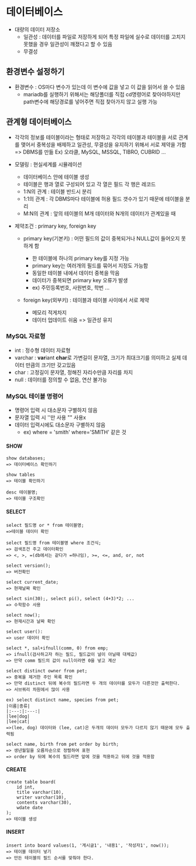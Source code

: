 # 데이터베이스

- 대량의 데이터 저장소
    - 일관성 : 데이터를 파일로 저장하게 되어 특정 파일에 실수로 데이터를 고치지 못했을 경우 일관성이 깨졌다고 할 수 있음
    - 무결성

## 환경변수 설정하기
- 환경변수 : OS마다 변수가 있는데 이 변수에 값을 넣고 이 값을 읽어서 쓸 수 있음
    - mariadb를 실행하기 위해서는 해당폴더를 직접 cd명령어로 찾아야하지만 path변수에 해당경로를 넣어주면 직접 찾아가지 않고 실행 가능

## 관계형 데이터베이스

- 각각의 정보를 테이블이라는 형태로 저장하고 각각의 테이블과 테이블을 서로 관계를 맺어서 중복성을 배제하고 일관성, 무결성을 유지하기 위해서 서로 제약을 가함 => DBMS를 만듦 Ex) 오라클, MySQL, MSSQL, TIBRO, CUBRID ...

- 모델링 : 현실세계를 시뮬레이션
    - 데이터베이스 안에 테이블 생성
    - 테이블은 행과 열로 구성되어 있고 각 열은 필드 각 행은 레코드
    - 1:N의 관계 : 테이블 반드시 분리
    - 1:1의 관계 : 각 DBMS마다 테이블에 허용 필드 갯수가 있기 때문에 테이블을 분리
    - M:N의 관계 : 앞의 테이블의 M개 데이터와 N개의 데이터가 관계있을 때

- 제약조건 : primary key, foreign key
    - primary key(기본키) : 어떤 필드의 값이 중복되거나 NULL값이 들어오지 못하게 함
        - 한 테이블에 하나의 primary key를 지정 가능
        - primary key는 여러개의 필드를 묶어서 지정도 가능함
        - 동일한 테이블 내에서 데이터 중복을 막음
        - 데이터가 중복되면 primary key 오류가 발생
        - ex) 주민등록번호, 사원번호, 학번 ...

    - foreign key(외부키) : 테이블과 테이블 사이에서 서로 제약
        - 메모리 적게차지
        - 데이터 업데이트 쉬움 => 일관성 유지

### MySQL 자료형
- int : 정수형 데이터 자료형
- varchar : **var**iant **char**로 가변길이 문자열, 크기가 최대크기를 의미하고 실제 데이터 만큼의 크기만 갖고있음
- char : 고정길이 문자열, 정해진 자리수만큼 자리를 차지
- null : 데이터를 정의할 수 없음, 연산 불가능

### MySQL 테이블 명령어
- 명령어 입력 시 대소문자 구별하지 않음
- 문자열 입력 시 ''만 사용 "" 사용x
- 데이터 입력시에도 대소문자 구별하지 않음
    - ex) where = 'smith' where='SMITH' 같은 것

#### SHOW
```
show databases;
=> 데이터베이스 확인하기

show tables
=> 테이블 확인하기

desc 테이블명;
=> 테이블 구조확인
```


#### SELECT
```
select 필드명 or * from 테이블명;
=>테이블 데이터 확인

select 필드명 from 테이블명 where 조건식;
=> 검색조건 주고 데이터확인
=> <, >, =(db에서는 같다가 =하나임), >=, <=, and, or, not

select version();
=> 버전확인

select current_date;
=> 현재날짜 확인 

select sin(30);, select pi(), select (4+3)*2; ...
=> 수학함수 사용

select now();
=> 현재시간과 날짜 확인 

select user():
=> user 데이터 확인

select *, sal+ifnull(comm, 0) from emp;
=> ifnull(검사하고자 하는 필드, 필드값이 널이 아닐때 대체값)
=> 만약 comm 필드의 값이 null이라면 0을 넣고 계산

select distinct owner from pet;
=> 중복을 제거한 주인 목록 확인
=> 만약 distinct 뒤에 복수의 필드라면 두 개의 데이터를 모두가 다른것만 출력한다.
=> 서브쿼리 차원에서 많이 사용

ex) select distinct name, species from pet;
|이름|종류|
|:---:|:---:|
|lee|dog|
|lee|cat|
=>(lee, dog) 데이터와 (lee, cat)은 두개의 데이터 모두가 다르지 않기 때문에 모두 출력됨

select name, birth from pet order by birth;
=> 생년월일을 오름차순으로 정렬하여 표현
=> order by 뒤에 복수의 필드라면 앞에 것을 적용하고 뒤에 것을 적용함
```

#### CREATE
```
create table board(
    id int,
    title varchar(10),
    writer varchar(10),
    contents varchar(30),
    wdate date
);
=> 테이블 생성

```

#### INSERT
```
insert into board values(1, '게시글1', '내용1', '작성자1', now());
=> 테이블 데이터 넣기
=> 만든 테이블의 필드 순서를 맞춰야 한다.
```

